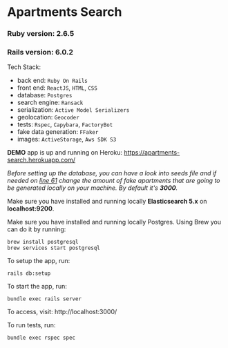 # Apartments Search

### Ruby version: 2.6.5

### Rails version: 6.0.2

Tech Stack:

- back end: `Ruby On Rails`
- front end: `ReactJS`, `HTML`, `CSS`
- database: `Postgres`
- search engine: `Ransack`
- serialization: `Active Model Serializers`
- geolocation: `Geocoder`
- tests: `Rspec`, `Capybara`, `FactoryBot`
- fake data generation: `FFaker`
- images: `ActiveStorage`, `Aws SDK S3`

**DEMO** app is up and running on Heroku:
https://apartments-search.herokuapp.com/

_Before setting up the database, you can have a look into seeds file and if needed on [line 61](https://github.com/dimon-k/apartments_search/blob/master/db/seeds.rb#L61) change the amount of fake apartments that are going to be generated locally on your machine. By default it's **3000**._

Make sure you have installed and running locally **Elasticsearch 5.x** on **localhost:9200**.

Make sure you have installed and running locally Postgres. Using Brew you can do it by running:

```
brew install postgresql
brew services start postgresql
```

To setup the app, run:

```
rails db:setup
```

To start the app, run:

```
bundle exec rails server
```

To access, visit:
http://localhost:3000/

To run tests, run:

```
bundle exec rspec spec
```

